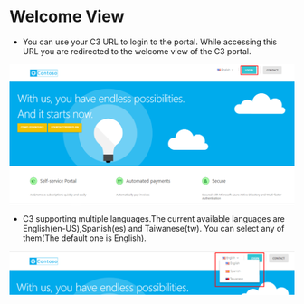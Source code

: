 
# Welcome View  
* You can use your C3 URL to login to the portal. While accessing this URL you are redirected to the welcome view of the C3 portal.
<img src="/images/Welcome-View.png">  

* C3 supporting multiple languages.The current available languages are English(en-US),Spanish(es) and Taiwanese(tw). You can select any of them(The default one is English).  
<img src="/images/SupportedLanguages.png">  




